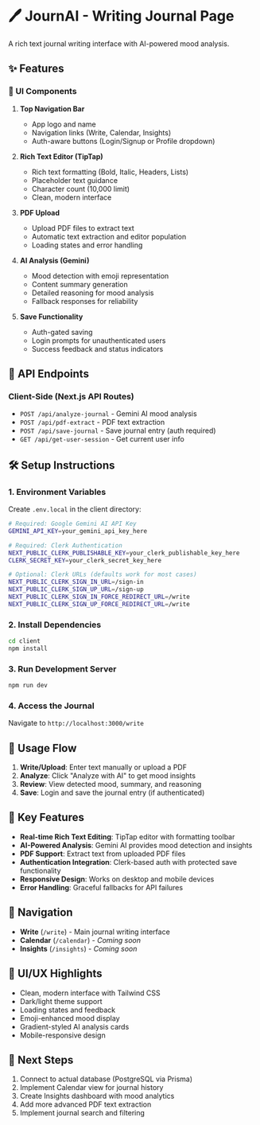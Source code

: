 # 🖊️ JournAI - Writing Journal Page

A rich text journal writing interface with AI-powered mood analysis.

## ✨ Features

### 🧱 UI Components

1. **Top Navigation Bar**

   - App logo and name
   - Navigation links (Write, Calendar, Insights)
   - Auth-aware buttons (Login/Signup or Profile dropdown)

2. **Rich Text Editor (TipTap)**

   - Rich text formatting (Bold, Italic, Headers, Lists)
   - Placeholder text guidance
   - Character count (10,000 limit)
   - Clean, modern interface

3. **PDF Upload**

   - Upload PDF files to extract text
   - Automatic text extraction and editor population
   - Loading states and error handling

4. **AI Analysis (Gemini)**

   - Mood detection with emoji representation
   - Content summary generation
   - Detailed reasoning for mood analysis
   - Fallback responses for reliability

5. **Save Functionality**
   - Auth-gated saving
   - Login prompts for unauthenticated users
   - Success feedback and status indicators

## 🔌 API Endpoints

### Client-Side (Next.js API Routes)

- `POST /api/analyze-journal` - Gemini AI mood analysis
- `POST /api/pdf-extract` - PDF text extraction
- `POST /api/save-journal` - Save journal entry (auth required)
- `GET /api/get-user-session` - Get current user info

## 🛠️ Setup Instructions

### 1. Environment Variables

Create `.env.local` in the client directory:

```bash
# Required: Google Gemini AI API Key
GEMINI_API_KEY=your_gemini_api_key_here

# Required: Clerk Authentication
NEXT_PUBLIC_CLERK_PUBLISHABLE_KEY=your_clerk_publishable_key_here
CLERK_SECRET_KEY=your_clerk_secret_key_here

# Optional: Clerk URLs (defaults work for most cases)
NEXT_PUBLIC_CLERK_SIGN_IN_URL=/sign-in
NEXT_PUBLIC_CLERK_SIGN_UP_URL=/sign-up
NEXT_PUBLIC_CLERK_SIGN_IN_FORCE_REDIRECT_URL=/write
NEXT_PUBLIC_CLERK_SIGN_UP_FORCE_REDIRECT_URL=/write
```

### 2. Install Dependencies

```bash
cd client
npm install
```

### 3. Run Development Server

```bash
npm run dev
```

### 4. Access the Journal

Navigate to `http://localhost:3000/write`

## 🎯 Usage Flow

1. **Write/Upload**: Enter text manually or upload a PDF
2. **Analyze**: Click "Analyze with AI" to get mood insights
3. **Review**: View detected mood, summary, and reasoning
4. **Save**: Login and save the journal entry (if authenticated)

## 🔑 Key Features

- **Real-time Rich Text Editing**: TipTap editor with formatting toolbar
- **AI-Powered Analysis**: Gemini AI provides mood detection and insights
- **PDF Support**: Extract text from uploaded PDF files
- **Authentication Integration**: Clerk-based auth with protected save functionality
- **Responsive Design**: Works on desktop and mobile devices
- **Error Handling**: Graceful fallbacks for API failures

## 📱 Navigation

- **Write** (`/write`) - Main journal writing interface
- **Calendar** (`/calendar`) - _Coming soon_
- **Insights** (`/insights`) - _Coming soon_

## 🎨 UI/UX Highlights

- Clean, modern interface with Tailwind CSS
- Dark/light theme support
- Loading states and feedback
- Emoji-enhanced mood display
- Gradient-styled AI analysis cards
- Mobile-responsive design

## 🚀 Next Steps

1. Connect to actual database (PostgreSQL via Prisma)
2. Implement Calendar view for journal history
3. Create Insights dashboard with mood analytics
4. Add more advanced PDF text extraction
5. Implement journal search and filtering

